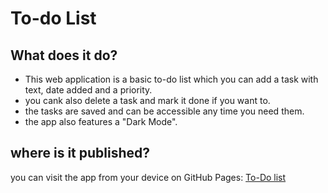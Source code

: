 # To-do List

## What does it do?

- This web application is a basic to-do list which you can add a task with text, date added and a priority.
- you cank also delete a task and mark it done if you want to.
- the tasks are saved and can be accessible any time you need them.
- the app also features a "Dark Mode".

## where is it published?

you can visit the app from your device on GitHub Pages:
[To-Do list](https://maorshl.github.io/pre-course-2021-final-boilerplate/src/)

